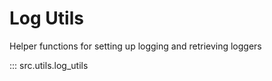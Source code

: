 # Log Utils

Helper functions for setting up logging and retrieving loggers

::: src.utils.log_utils